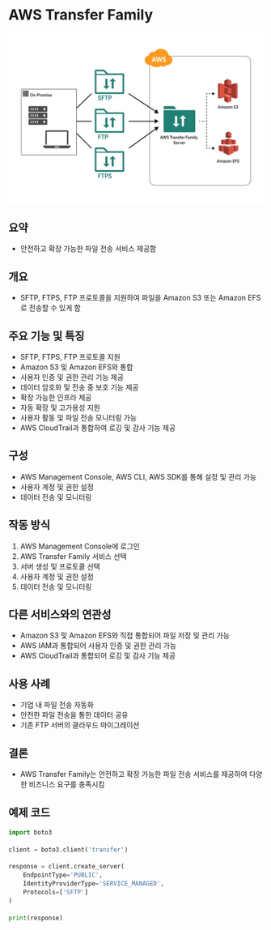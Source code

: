 # AWS Transfer Family

![alt text](../../../images/cloud/transfer_fam.png)

## 요약
- 안전하고 확장 가능한 파일 전송 서비스 제공함

## 개요
- SFTP, FTPS, FTP 프로토콜을 지원하여 파일을 Amazon S3 또는 Amazon EFS로 전송할 수 있게 함

## 주요 기능 및 특징
- SFTP, FTPS, FTP 프로토콜 지원
- Amazon S3 및 Amazon EFS와 통합
- 사용자 인증 및 권한 관리 기능 제공
- 데이터 암호화 및 전송 중 보호 기능 제공
- 확장 가능한 인프라 제공
- 자동 확장 및 고가용성 지원
- 사용자 활동 및 파일 전송 모니터링 가능
- AWS CloudTrail과 통합하여 로깅 및 감사 기능 제공

## 구성
- AWS Management Console, AWS CLI, AWS SDK를 통해 설정 및 관리 가능
- 사용자 계정 및 권한 설정
- 데이터 전송 및 모니터링

## 작동 방식
1. AWS Management Console에 로그인
2. AWS Transfer Family 서비스 선택
3. 서버 생성 및 프로토콜 선택
4. 사용자 계정 및 권한 설정
5. 데이터 전송 및 모니터링

## 다른 서비스와의 연관성
- Amazon S3 및 Amazon EFS와 직접 통합되어 파일 저장 및 관리 가능
- AWS IAM과 통합되어 사용자 인증 및 권한 관리 가능
- AWS CloudTrail과 통합되어 로깅 및 감사 기능 제공

## 사용 사례
- 기업 내 파일 전송 자동화
- 안전한 파일 전송을 통한 데이터 공유
- 기존 FTP 서버의 클라우드 마이그레이션

## 결론
- AWS Transfer Family는 안전하고 확장 가능한 파일 전송 서비스를 제공하여 다양한 비즈니스 요구를 충족시킴

## 예제 코드
```python
import boto3

client = boto3.client('transfer')

response = client.create_server(
    EndpointType='PUBLIC',
    IdentityProviderType='SERVICE_MANAGED',
    Protocols=['SFTP']
)

print(response)
```